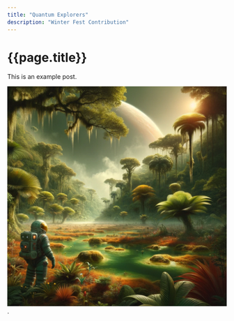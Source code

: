 ```yaml
---
title: "Quantum Explorers"
description: "Winter Fest Contribution"
---
```


# {{page.title}}

This is an example post. 

![A depiction of Venus reimagined with a tropical climate, featuring lush, swampy jungles. The landscape is vibrant with dense vegetation, under a poisonous atmosphere.](/assets/img/Venus.png "Venus reimagined with a tropical climate, featuring lush, swampy jungles under a poisonous atmosphere").




